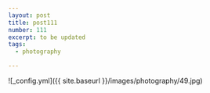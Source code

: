 ```yaml
---
layout: post
title: post111
number: 111
excerpt: to be updated
tags:
  - photography

---
```


![_config.yml]({{ site.baseurl }}/images/photography/49.jpg)